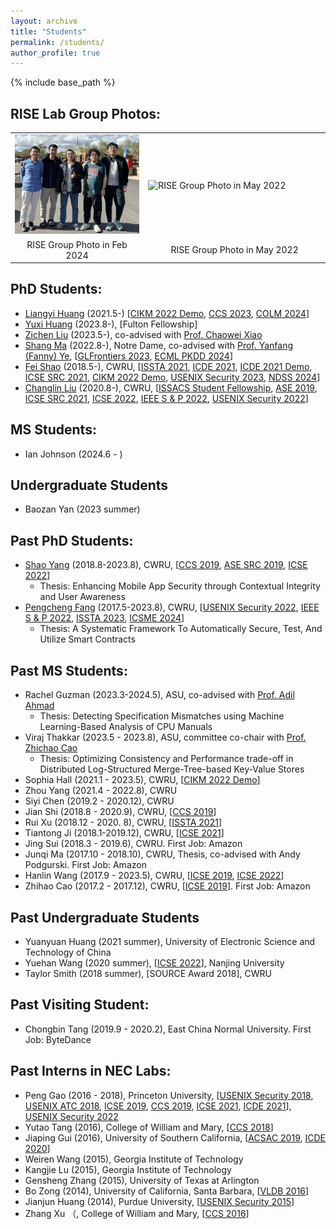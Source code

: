 ```yaml
---
layout: archive
title: "Students"
permalink: /students/
author_profile: true
---
```


{% include base_path %}

## RISE Lab Group Photos:

<table style = "border: 0px solid black;border-collapse: collapse;">
	<tr style = "border: 0px solid black;border-collapse: collapse;width: 95%;">
    <td style="width:33%;border: 0px solid black;">
  <img alt="RISE Group Photo in Feb 2024" src="/images/groupphoto-asu-2024.jpg"  />
</td>
<td style="width:45%;border: 0px solid black;">
  <img alt="RISE Group Photo in May 2022" src="/images/groupphoto-cwru2.jpg" />
</td>
  </tr>
  <tr style = "border: 0px solid black;border-collapse: collapse;width: 95%;">
  	<td style="text-align: center;border: 0px solid black;"> RISE Group Photo in Feb 2024</td>
  	<td style="text-align: center;border: 0px solid black;"> RISE Group Photo in May 2022</td>
  </tr>
</table>


## PhD Students:
* [Liangyi Huang](https://liangyi-huang.github.io/) (2021.5-) \[[CIKM 2022 Demo](https://xusheng-xiao.github.io/papers/cikm_demo_2022.pdf), [CCS 2023](https://xusheng-xiao.github.io/papers/provenance_study_ccs_2023.pdf), [COLM 2024]()\]
* [Yuxi Huang](https://yuxihh.github.io/) (2023.8-), \[Fulton Fellowship\]
* [Zichen Liu](https://sites.google.com/view/zliu396/) (2023.5-), co-advised with [Prof. Chaowei Xiao](https://xiaocw11.github.io/)
* [Shang Ma]() (2022.8-), Notre Dame, co-advised with [Prof. Yanfang (Fanny) Ye](http://yes-lab.org/), \[[GLFrontiers 2023](https://xusheng-xiao.github.io/papers/promptpromotion-glfrontier23.pdf), [ECML PKDD 2024](https://ecmlpkdd.org/2024/)\]
* [Fei Shao](https://feishao315.github.io/) (2018.5-), CWRU, \[[ISSTA 2021](https://xusheng-xiao.github.io/papers/webevo-cr.pdf), [ICDE 2021](https://xusheng-xiao.github.io/papers/threatraptor-icde21_0.pdf), [ICDE 2021 Demo](https://xusheng-xiao.github.io/papers/threatraptor-icde21demo.pdf), [ICSE SRC 2021](https://conf.researchr.org/track/icse-2021/icse-2021-ACM-Student-Research-Competition), [CIKM 2022 Demo](https://xusheng-xiao.github.io/papers/cikm_demo_2022.pdf), [USENIX Security 2023](https://xusheng-xiao.github.io/papers/usenixsecurity23-distdet.pdf), [NDSS 2024](https://xusheng-xiao.github.io/papers/nodlink-ndss.pdf)\]
* [Changlin Liu](https://changlinliu93.github.io/) (2020.8-), CWRU, \[[ISSACS Student Fellowship](https://engineering.case.edu/research/institutes/smart-secure-connected-systems), [ASE 2019](https://xusheng-xiao.github.io/papers/ase19-main-158.pdf), [ICSE SRC 2021](https://conf.researchr.org/track/icse-2021/icse-2021-ACM-Student-Research-Competition), [ICSE 2022](https://xusheng-xiao.github.io/papers/promal_icse_cr.pdf), [IEEE S & P 2022](https://xusheng-xiao.github.io/papers/depcomm-ieeesp2022.pdf), [USENIX Security 2022](https://xusheng-xiao.github.io/papers/sec22summer_fang.pdf)\]

## MS Students:
* Ian Johnson (2024.6 - )

## Undergraduate Students
* Baozan Yan (2023 summer)


## Past PhD Students:
* [Shao Yang](https://shaoyang1992.github.io/) (2018.8-2023.8), CWRU, \[[CCS 2019](https://xusheng-xiao.github.io/papers/deepintent-optimize.pdf), [ASE SRC 2019](https://2019.ase-conferences.org/track/ase-2019-Student-Research-Competition), [ICSE 2022](https://xusheng-xiao.github.io/papers/describectx_cr.pdf)\]
  * Thesis: Enhancing Mobile App Security through Contextual Integrity and User Awareness
* [Pengcheng Fang](https://fang19911030.github.io/) (2017.5-2023.8), CWRU, \[[USENIX Security 2022](https://xusheng-xiao.github.io/papers/sec22summer_fang.pdf), [IEEE S & P 2022](https://xusheng-xiao.github.io/papers/depcomm-ieeesp2022.pdf), [ISSTA 2023](https://xusheng-xiao.github.io/papers/iSyn_issta.pdf), [ICSME 2024]()\]
  * Thesis: A Systematic Framework To Automatically Secure, Test, And Utilize Smart Contracts


## Past MS Students:
* Rachel Guzman (2023.3-2024.5), ASU, co-advised with [Prof. Adil Ahmad](https://adil-ahmad.net/)
  * Thesis: Detecting Specification Mismatches using Machine Learning-Based Analysis of CPU Manuals 
* Viraj Thakkar (2023.5 - 2023.8), ASU, committee co-chair with [Prof. Zhichao Cao](https://search.asu.edu/profile/4082902)
  * Thesis: Optimizing Consistency and Performance trade-off in Distributed Log-Structured Merge-Tree-based Key-Value Stores
* Sophia Hall (2021.1 - 2023.5),  CWRU, \[[CIKM 2022 Demo](https://xusheng-xiao.github.io/papers/cikm_demo_2022.pdf)\]
* Zhou Yang (2021.4 - 2022.8), CWRU
* Siyi Chen (2019.2 - 2020.12), CWRU
* Jian Shi (2018.8 - 2020.9), CWRU, \[[CCS 2019](https://xusheng-xiao.github.io/papers/hyperservice.pdf)\]
* Rui Xu (2018.12 - 2020. 8), CWRU, \[[ISSTA 2021](https://xusheng-xiao.github.io/papers/webevo-cr.pdf)\]
* Tiantong Ji (2018.1-2019.12), CWRU, \[[ICSE 2021](https://xusheng-xiao.github.io/papers/champ_icse2021_cr-submit3.pdf)\] 
* Jing Sui (2018.3 - 2019.6), CWRU. First Job: Amazon
* Junqi Ma (2017.10 - 2018.10), CWRU, Thesis, co-advised with Andy Podgurski. First Job: Amazon
* Hanlin Wang (2017.9 - 2023.5), CWRU, \[[ICSE 2019](https://xusheng-xiao.github.io/papers/iconintent-icse2019.pdf), [ICSE 2022](https://xusheng-xiao.github.io/papers/promal_icse_cr.pdf)\]
* Zhihao Cao (2017.2 - 2017.12), CWRU, \[[ICSE 2019](https://xusheng-xiao.github.io/papers/iconintent-icse2019.pdf)\]. First Job: Amazon

## Past Undergraduate Students
* Yuanyuan Huang (2021 summer), University of Electronic Science and Technology of China
* Yuehan Wang (2020 summer), \[[ICSE 2022](https://xusheng-xiao.github.io/papers/describectx_cr.pdf)\], Nanjing University
* Taylor Smith (2018 summer), [SOURCE Award 2018], CWRU


## Past Visiting Student:
* Chongbin Tang (2019.9 - 2020.2), East China Normal University. First Job: ByteDance


## Past Interns in NEC Labs:
* Peng Gao (2016 - 2018), Princeton University, \[[USENIX Security 2018](https://xusheng-xiao.github.io/papers/saql-usenixsecurity2018.pdf), [USENIX ATC 2018](https://xusheng-xiao.github.io/papers/aiql-usenix_atc2018.pdf), [ICSE 2019](https://xusheng-xiao.github.io/papers/iconintent-icse2019.pdf), [CCS 2019](https://xusheng-xiao.github.io/papers/hyperservice.pdf), [ICSE 2021](https://xusheng-xiao.github.io/papers/champ_icse2021_cr-submit3.pdf), [ICDE 2021](https://xusheng-xiao.github.io/papers/threatraptor-icde21_0.pdf)\], [USENIX Security 2022](https://xusheng-xiao.github.io/papers/sec22summer_fang.pdf)
* Yutao Tang (2016), College of William and Mary, \[[CCS 2018](https://xusheng-xiao.github.io/papers/nodemerge-ccs2018_0.pdf)\]
* Jiaping Gui (2016), University of Southern California, \[[ACSAC 2019](https://xusheng-xiao.github.io/papers/acsac19-final143.pdf), [ICDE 2020](https://xusheng-xiao.github.io/papers/aptrace-camera-ready.pdf)\]
* Weiren Wang (2015), Georgia Institute of Technology
* Kangjie Lu (2015), Georgia Institute of Technology 
* Gensheng Zhang (2015), University of Texas at Arlington
* Bo Zong (2014), University of California, Santa Barbara, \[[VLDB 2016](http://www.vldb.org/pvldb/vol9/p240-zong.pdf)\]
* Jianjun Huang (2014), Purdue University, \[[USENIX Security 2015](https://xusheng-xiao.github.io/papers/supor-usenix2015.pdf)\]
* Zhang Xu （, College of William and Mary, \[[CCS 2016](https://xusheng-xiao.github.io/papers/reduction-ccs.pdf)\]









